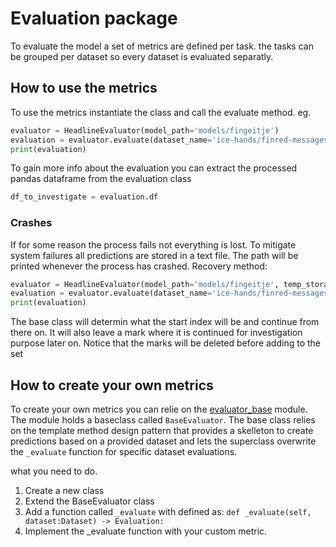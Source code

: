 # Evaluation package

To evaluate the model a set of metrics are defined per task.
the tasks can be grouped per dataset so every dataset is evaluated separatly.

## How to use the metrics
To use the metrics instantiate the class and call the evaluate method. 
eg.

```python
evaluator = HeadlineEvaluator(model_path='models/fingeitje')
evaluation = evaluator.evaluate(dataset_name='ice-hands/finred-messages', split='test')
print(evaluation)
```

To gain more info about the evaluation you can extract the processed pandas dataframe from the evaluation class

```python
df_to_investigate = evaluation.df
```

### Crashes
If for some reason the process fails not everything is lost. To mitigate system failures all predictions are stored in a text file. The path will be printed whenever the process has crashed. Recovery method:


``` python
evaluator = HeadlineEvaluator(model_path='models/fingeitje', temp_storage_file=<PATH_TO_THE_EXISTING_FILE>)
evaluation = evaluator.evaluate(dataset_name='ice-hands/finred-messages', split='test')
print(evaluation)
```

The base class will determin what the start index will be and continue from there on. It will also leave a mark where it is continued for investigation purpose later on.
Notice that the marks will be deleted before adding to the set


## How to create your own metrics
To create your own metrics you can relie on the [evaluator_base](./evaluator_base.py) module.
The module holds a baseclass called `BaseEvaluator`. The base class relies on the template method design pattern that provides a skelleton to create predictions based on a provided dataset and lets the superclass overwrite the `_evaluate` function for specific dataset evaluations.

what you need to do.
1. Create a new class
2. Extend the BaseEvaluator class
3. Add a function called `_evaluate` with defined as: `def _evaluate(self, dataset:Dataset) -> Evaluation:`
4. Implement the _evaluate function with your custom metric.
